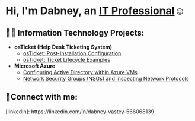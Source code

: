 <h1>Hi, I'm Dabney, an <a href="https://linkedin.com/in/dabney-vastey-566068139">IT Professional</a>☺</h1>

<h2>👨‍💻 Information Technology Projects:</h2>

- <b>osTicket (Help Desk Ticketing System)</b>
  - [osTicket: Post-Installation Configuration](https://github.com/DabneyV/post-install-config)
  - [osTicket: Ticket Lifecycle Examples](https://github.com/DabneyV/ticket-lifecycle)
- <b>Microsoft Azure</b>
  - [Configuring Active Directory within Azure VMs](https://github.com/DabneyV/configure-ad)
  - [Network Security Groups (NSGs) and Inspecting Network Protocols](https://github.com/DabneyV/azure-network-protocols)

<h2>🤳Connect with me:</h2>
[linkedin]: https://linkedin.com/in/dabney-vastey-566068139

<!--
**DabneyV/DabneyV** is a ✨ _special_ ✨ repository because its `README.md` (this file) appears on your GitHub profile.

Here are some ideas to get you started:

- 🔭 I’m currently working on ...
- 🌱 I’m currently learning ...
- 👯 I’m looking to collaborate on ...
- 🤔 I’m looking for help with ...
- 💬 Ask me about ...
- 📫 How to reach me: ...
- 😄 Pronouns: ...
- ⚡ Fun fact: ...
-->
